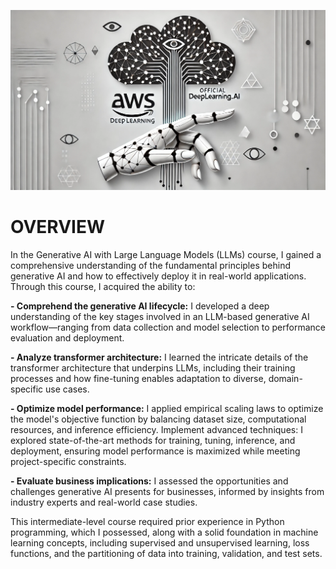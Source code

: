 ![alt text](https://github.com/sobcza11/GenAI/blob/main/GenAI%20with%20Large%20Language%20Models/_support/aws_deeplearning.jpg)
# OVERVIEW
In the Generative AI with Large Language Models (LLMs) course, I gained a comprehensive understanding of the fundamental principles behind generative AI and how to effectively deploy it in real-world applications. Through this course, I acquired the ability to:

<b>- Comprehend the generative AI lifecycle:</b> I developed a deep understanding of the key stages involved in an LLM-based generative AI workflow—ranging from data collection and model selection to performance evaluation and deployment.

<b>- Analyze transformer architecture:</b> I learned the intricate details of the transformer architecture that underpins LLMs, including their training processes and how fine-tuning enables adaptation to diverse, domain-specific use cases.

<b>- Optimize model performance:</b> I applied empirical scaling laws to optimize the model's objective function by balancing dataset size, computational resources, and inference efficiency.
Implement advanced techniques:</b> I explored state-of-the-art methods for training, tuning, inference, and deployment, ensuring model performance is maximized while meeting project-specific constraints.

<b>- Evaluate business implications:</b> I assessed the opportunities and challenges generative AI presents for businesses, informed by insights from industry experts and real-world case studies.

This intermediate-level course required prior experience in Python programming, which I possessed, along with a solid foundation in machine learning concepts, including supervised and unsupervised learning, loss functions, and the partitioning of data into training, validation, and test sets.

